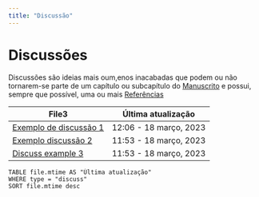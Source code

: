 ```yaml
---
title: "Discussão"
---
```

# Discussões

Discussões são ideias mais oum,enos inacabadas que podem ou não tornarem-se parte de um capítulo ou subcapítulo do [Manuscrito](redirect_pages/manuscrito.md) e possui, sempre que possível, uma ou mais [Referências](redirect_pages/referencias.md)


<div class="block-language-dataview node-insert-event"><table class="dataview table-view-table"><thead class="table-view-thead"><tr class="table-view-tr-header"><th class="table-view-th"><span>File</span><span class="dataview small-text">3</span></th><th class="table-view-th"><span>Última atualização</span></th></tr></thead><tbody class="table-view-tbody"><tr><td><span><a aria-label-position="top" aria-label="discussoes/Exemplo de discussão 1.md" data-href="discussoes/Exemplo de discussão 1.md" href="discussoes/Exemplo de discussão 1.md" class="internal-link" target="_blank" rel="noopener">Exemplo de discussão 1</a></span></td><td>12:06  - 18 março, 2023</td></tr><tr><td><span><a aria-label-position="top" aria-label="discussoes/Exemplo discussão 2.md" data-href="discussoes/Exemplo discussão 2.md" href="discussoes/Exemplo discussão 2.md" class="internal-link" target="_blank" rel="noopener">Exemplo discussão 2</a></span></td><td>11:53  - 18 março, 2023</td></tr><tr><td><span><a aria-label-position="top" aria-label="discussoes/Discuss example 3.md" data-href="discussoes/Discuss example 3.md" href="discussoes/Discuss example 3.md" class="internal-link" target="_blank" rel="noopener">Discuss example 3</a></span></td><td>11:53  - 18 março, 2023</td></tr></tbody></table></div>

```dataview
TABLE file.mtime AS "Última atualização"
WHERE type = "discuss"
SORT file.mtime desc
```
